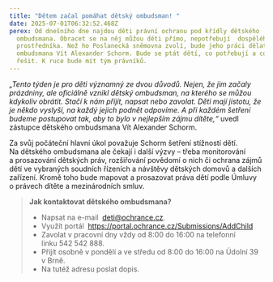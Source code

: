 ```yaml
---
title: "Dětem začal pomáhat dětský ombudsman! "
date: 2025-07-01T06:32:52.468Z
perex: Od dnešního dne najdou děti právní ochranu pod křídly dětského
  ombudsmana. Obracet se na něj můžou děti přímo, nepotřebují  dospělého
  prostředníka. Než ho Poslanecká sněmovna zvolí, bude jeho práci dělat zástupce
  ombudsmana Vít Alexander Schorm. Bude se ptát dětí, co potřebují a co by měl
  řešit. K ruce bude mít tým právníků.
---
```

*„Tento týden je pro děti významný ze dvou důvodů. Nejen, že jim začaly prázdniny, ale oficiálně vznikl dětský ombudsman, na kterého se můžou kdykoliv obrátit. Stačí k nám přijít, napsat nebo zavolat. Děti mají jistotu, že je někdo vyslyší, na každý jejich podnět odpovíme. A při každém šetření budeme postupovat tak, aby to bylo v nejlepším zájmu dítěte,“* uvedl zástupce dětského ombudsmana Vít Alexander Schorm. 

Za svůj počáteční hlavní úkol považuje Schorm šetření stížností dětí. Na dětského ombudsmana ale čekají i další výzvy – třeba monitorování a prosazování dětských práv, rozšiřování povědomí o nich či ochrana zájmů dětí ve vybraných soudních řízeních a návštěvy dětských domovů a dalších zařízení. Kromě toho bude mapovat a prosazovat práva dětí podle Úmluvy o právech dítěte a mezinárodních smluv.

> **Jak kontaktovat dětského ombudsmana?**
>
> * Napsat na e-mail  [deti@ochrance.cz](mailto:deti@ochrance.cz).
> * Využít portál  <https://portal.ochrance.cz/Submissions/AddChild>
> * Zavolat v pracovní dny vždy od 8:00 do 16:00 na telefonní linku 542 542 888.
> * Přijít osobně v pondělí a ve středu od 8:00 do 16:00 na Údolní 39 v Brně.
> * Na tutéž adresu poslat dopis.